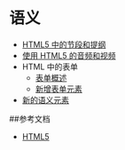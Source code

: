 # 语义

- [HTML5 中的节段和提纲](HTML5中的节段和提纲.md)
- [使用 HTML5 的音频和视频](使用HTML5的音频和视频.md)
- HTML 中的表单
  - [表单概述](HTML中的表单概述.md)
  - [新增表单元素](HTML5中的表单元素.md)
- [新的语义元素](新的语义元素.md)


##参考文档
 - [HTML5](https://developer.mozilla.org/zh-CN/docs/Web/Guide/HTML/HTML5)
